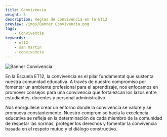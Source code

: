 ```yaml
---
title: Convivencia
weight: 5
description: Reglas de Convivencia en la ET12
preview: /imgs/Banner Convivencia.png
tags:
    - Convivencia
keywords:
    - et12
    - san martin
    - convivencia
---
```


![Banner Convivencia](/imgs/Banner%20Convivencia.png)

En la Escuela ET12, la convivencia es el pilar fundamental que sustenta nuestra comunidad educativa. A través de nuestro compromiso por fomentar un ambiente profesional para el aprendizaje, nos enfocamos en promover consejos para una convivencia que fortalezcan los lazos entre estudiantes, docentes y personal administrativo.

Nos enorgullece crear un entorno donde la convivencia se valore y se promueva constantemente. Nuestro compromiso hacia la excelencia educativa se refleja en la determinación de cada miembro de la comunidad de respetar las normas, proteger los derechos y fomentar la convivencia basada en el respeto mutuo y el diálogo constructivo.
